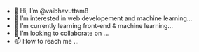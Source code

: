 - 👋 Hi, I’m @vaibhavuttam8
- 👀 I’m interested in web developement and machine learning...
- 🌱 I’m currently learning front-end & machine learning...
- 💞️ I’m looking to collaborate on ...
- 📫 How to reach me ...

<!---
vaibhavuttam8/vaibhavuttam8 is a ✨ special ✨ repository because its `README.md` (this file) appears on your GitHub profile.
You can click the Preview link to take a look at your changes.
--->
